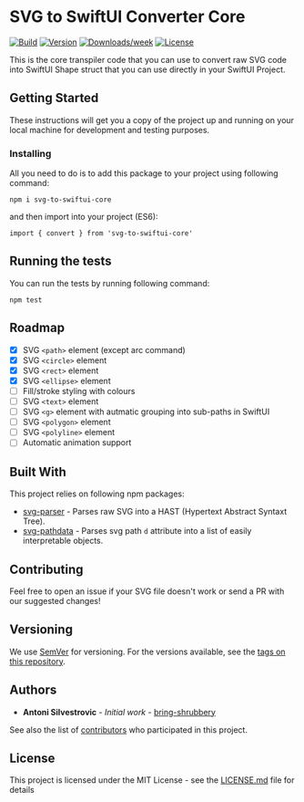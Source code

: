 # SVG to SwiftUI Converter Core

[![Build](https://img.shields.io/github/workflow/status/quassummanus/svg-to-swiftui-core/Node.js%20CI)](https://github.com/quassummanus/svg-to-swiftui-core/actions)
[![Version](https://img.shields.io/npm/v/svg-to-swiftui-core.svg)](https://npmjs.org/package/svg-to-swiftui-core)
[![Downloads/week](https://img.shields.io/npm/dw/svg-to-swiftui-core.svg)](https://npmjs.org/package/svg-to-swiftui-core)
[![License](https://img.shields.io/npm/l/svg-to-swiftui-core.svg)](LICENSE.md)

This is the core transpiler code that you can use to convert raw SVG code into SwiftUI Shape struct that you can use directly in your SwiftUI Project.

## Getting Started

These instructions will get you a copy of the project up and running on your local machine for development and testing purposes.

### Installing

All you need to do is to add this package to your project using following command:

`npm i svg-to-swiftui-core`

and then import into your project (ES6):

`import { convert } from 'svg-to-swiftui-core'`

## Running the tests

You can run the tests by running following command:

`npm test`

## Roadmap

- [x] SVG `<path>` element (except arc command)
- [x] SVG `<circle>` element
- [x] SVG `<rect>` element
- [x] SVG `<ellipse>` element
- [ ] Fill/stroke styling with colours
- [ ] SVG `<text>` element
- [ ] SVG `<g>` element with autmatic grouping into sub-paths in SwiftUI
- [ ] SVG `<polygon>` element
- [ ] SVG `<polyline>` element
- [ ] Automatic animation support

## Built With

This project relies on following npm packages:

- [svg-parser](https://github.com/Rich-Harris/svg-parser) - Parses raw SVG into a HAST (Hypertext Abstract Syntaxt Tree).
- [svg-pathdata](https://github.com/nfroidure/svg-pathdata) - Parses svg path `d` attribute into a list of easily interpretable objects.

## Contributing

Feel free to open an issue if your SVG file doesn't work or send a PR with our suggested changes!

## Versioning

We use [SemVer](http://semver.org/) for versioning. For the versions available, see the [tags on this repository](https://github.com/quassummanus/svg-to-swiftui-core/tags).

## Authors

- **Antoni Silvestrovic** - _Initial work_ - [bring-shrubbery](https://github.com/bring-shrubbery)

See also the list of [contributors](https://github.com/quassummanus/svg-to-swiftui-core/contributors) who participated in this project.

## License

This project is licensed under the MIT License - see the [LICENSE.md](LICENSE.md) file for details
